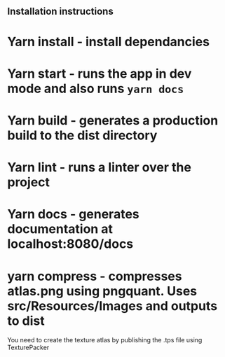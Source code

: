 ## Installation instructions

# Yarn install - install dependancies

# Yarn start - runs the app in dev mode and also runs `yarn docs`

# Yarn build - generates a production build to the dist directory

# Yarn lint - runs a linter over the project

# Yarn docs - generates documentation at localhost:8080/docs

# yarn compress - compresses atlas.png using pngquant. Uses src/Resources/Images and outputs to dist

You need to create the texture atlas by publishing the .tps file using TexturePacker
